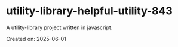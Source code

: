 # utility-library-helpful-utility-843

A utility-library project written in javascript.

Created on: 2025-06-01
